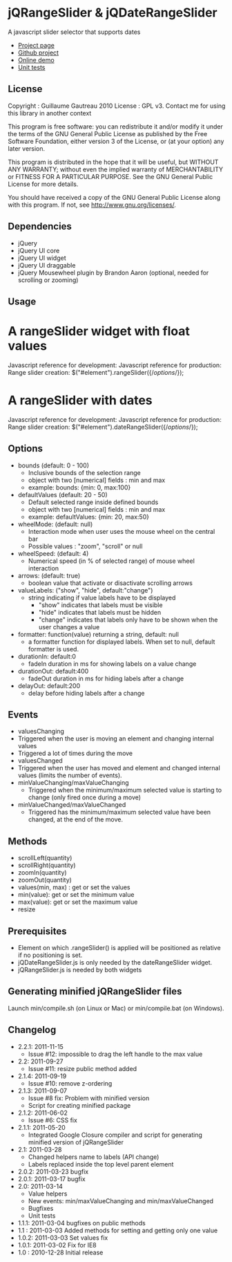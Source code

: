 jQRangeSlider & jQDateRangeSlider
=================================
A javascript slider selector that supports dates

* [Project page](http://ghusse.github.com/jQRangeSlider/)
* [Github project](https://github.com/ghusse/jQRangeSlider/)
* [Online demo](http://ghusse.github.com/jQRangeSlider/stable/demo/)
* [Unit tests](http://ghusse.github.com/jQRangeSlider/stable/tests/)

License
-------
Copyright : Guillaume Gautreau 2010
License : GPL v3. Contact me for using this library in another context

This program is free software: you can redistribute it and/or modify
it under the terms of the GNU General Public License as published by
the Free Software Foundation, either version 3 of the License, or
(at your option) any later version.

This program is distributed in the hope that it will be useful,
but WITHOUT ANY WARRANTY; without even the implied warranty of
MERCHANTABILITY or FITNESS FOR A PARTICULAR PURPOSE.  See the
GNU General Public License for more details.

You should have received a copy of the GNU General Public License
along with this program.  If not, see <http://www.gnu.org/licenses/>.


Dependencies
------------
+ jQuery
+ jQuery UI core
+ jQuery UI widget
+ jQuery UI draggable
+ jQuery Mousewheel plugin by Brandon Aaron (optional, needed for scrolling or zooming)

Usage
-----
# A rangeSlider widget with float values
Javascript reference for development:
	<script type="text/javascript" src="jQRangeSlider.js"></script>
Javascript reference for production:
    	<script type="text/javascript" src="jQRangeSlider-min.js"></script>
Range slider creation:
	$("#element").rangeSlider({/*options*/});

# A rangeSlider with dates 
Javascript reference for development:
	<script type="text/javascript" src="jQRangeSlider.js"></script>
	<script type="text/javascript" src="jQDateRangeSlider.js"></script>
Javascript reference for production:
    	<script type="text/javascript" src="jQAllRangeSliders.js"></script>
Range slider creation:
	$("#element").dateRangeSlider({/*options*/});

Options
-------

* bounds (default: 0 - 100)
	* Inclusive bounds of the selection range
	* object with two [numerical] fields : min and max
	* example: bounds: {min: 0, max:100}
* defaultValues (default: 20 - 50)
	* Default selected range inside defined bounds
	* object with two [numerical] fields : min and max
	* example: defaultValues: {min: 20, max:50}
* wheelMode: (default: null)
	* Interaction mode when user uses the mouse wheel on the central bar
	* Possible values : "zoom", "scroll" or null
* wheelSpeed: (default: 4)
	* Numerical speed (in % of selected range) of mouse wheel interaction
* arrows: (default: true)
	* boolean value that activate or disactivate scrolling arrows
* valueLabels: ("show", "hide", default:"change")
	* string indicating if value labels have to be displayed
		* "show" indicates that labels must be visible
		* "hide" indicates that labels must be hidden
		* "change" indicates that labels only have to be shown when the user changes a value
* formatter: function(value) returning a string, default: null
	* a formatter function for displayed labels. When set to null, default formatter is used.
* durationIn: default:0
	* fadeIn duration in ms for showing labels on a value change
* durationOut: default:400 
	* fadeOut duration in ms for hiding labels after a change
* delayOut: default:200
	* delay before hiding labels after a change

Events
-----
* valuesChanging
 * Triggered when the user is moving an element and changing internal values
 * Triggered a lot of times during the move
* valuesChanged
 * Triggered when the user has moved and element and changed internal values (limits the number of events).
* minValueChanging/maxValueChanging
	* Triggered when the minimum/maximum selected value is starting to change (only fired once during a move)
* minValueChanged/maxValueChanged
	* Triggered has the minimum/maximum selected value have been changed, at the end of the move.

Methods
-------
* scrollLeft(quantity)
* scrollRight(quantity)
* zoomIn(quantity)
* zoomOut(quantity)
* values(min, max) : get or set the values
* min(value): get or set the minimum value
* max(value): get or set the maximum value
* resize
 
Prerequisites 
-------------
* Element on which .rangeSlider() is applied will be positioned as relative if no positioning is set.
* jQDateRangeSlider.js is only needed by the dateRangeSlider widget.
* jQRangeSlider.js is needed by both widgets

Generating minified jQRangeSlider files
---------------------------------------
Launch min/compile.sh (on Linux or Mac) or min/compile.bat (on Windows).

Changelog
---------
* 2.2.1: 2011-11-15
	* Issue #12: impossible to drag the left handle to the max value
* 2.2: 2011-09-27
	* Issue #11: resize public method added
* 2.1.4: 2011-09-19
  * Issue #10: remove z-ordering
* 2.1.3: 2011-09-07
  * Issue #8 fix: Problem with minified version
  * Script for creating minified package
* 2.1.2: 2011-06-02
	* Issue #6: CSS fix
* 2.1.1: 2011-05-20
  * Integrated Google Closure compiler and script for generating minified version of jQRangeSlider
* 2.1: 2011-03-28 
  * Changed helpers name to labels (API change)
  * Labels replaced inside the top level parent element
* 2.0.2: 2011-03-23 bugfix
* 2.0.1: 2011-03-17 bugfix
* 2.0: 2011-03-14 
	* Value helpers
	* New events: min/maxValueChanging and min/maxValueChanged
	* Bugfixes
	* Unit tests
* 1.1.1: 2011-03-04 bugfixes on public methods
* 1.1  : 2011-03-03 Added methods for setting and getting only one value
* 1.0.2: 2011-03-03 Set values fix
* 1.0.1: 2011-03-02 Fix for IE8
* 1.0  : 2010-12-28 Initial release

